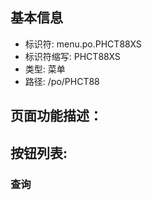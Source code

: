 
## 基本信息

- 标识符: menu.po.PHCT88XS
- 标识符缩写: PHCT88XS
- 类型: 菜单
- 路径: /po/PHCT88

## 页面功能描述：





## 按钮列表:


### 查询


